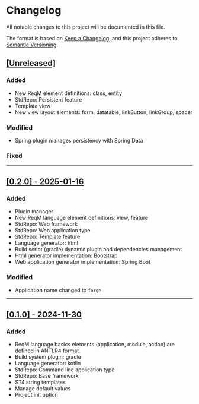 # Changelog

All notable changes to this project will be documented in this file.

The format is based on [Keep a Changelog](https://keepachangelog.com/en/1.1.0/),
and this project adheres to [Semantic Versioning](https://semver.org/spec/v2.0.0.html).

## [[Unreleased]](https://github.com/kovihome/ReqSmith)
### Added
- New ReqM element definitions: class, entity
- StdRepo: Persistent feature
- Template view
- New view layout elements: form, datatable, linkButton, linkGroup, spacer

### Modified
- Spring plugin manages persistency with Spring Data

### Fixed


---

## [[0.2.0] - 2025-01-16](https://github.com/kovihome/ReqSmith/releases/tag/0.2.0)
### Added
- Plugin manager
- New ReqM language element definitions: view, feature
- StdRepo: Web framework
- StdRepo: Web application type
- StdRepo: Template feature
- Language generator: html
- Build script (gradle) dynamic plugin and dependencies management
- Html generator implementation: Bootstrap
- Web application generator implementation: Spring Boot
### Modified
- Application name changed to `forge`

---

## [[0.1.0] - 2024-11-30](https://github.com/kovihome/ReqSmith/releases/tag/0.1.0-2)
### Added
- ReqM language basics elements (application, module, action) are defined in ANTLR4 format
- Build system plugin: gradle
- Language generator: kotlin
- StdRepo: Command line application type
- StdRepo: Base framework
- ST4 string templates
- Manage default values
- Project init option

